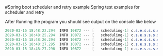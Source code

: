 #Spring boot scheduler and retry example
Spring test examples for scheduler and retry

After Running the program you should see output on the console like below
```java 
2020-03-15 18:48:22.294  INFO 10872 --- [   scheduling-1] c.s.e.s.s.s.scheduler.SchedulerTasks     : The time is now 18:48:22
2020-03-15 18:48:25.294  INFO 10872 --- [   scheduling-1] c.s.e.s.s.s.s.retry.SpringRetryExample   : Printing attempts :: 
2020-03-15 18:48:26.294  INFO 10872 --- [   scheduling-1] c.s.e.s.s.s.s.retry.SpringRetryExample   : Printing attempts :: 
2020-03-15 18:48:27.295  INFO 10872 --- [   scheduling-1] c.s.e.s.s.s.s.retry.SpringRetryExample   : Printing attempts :: 
2020-03-15 18:48:27.296  INFO 10872 --- [   scheduling-1] c.s.e.s.s.s.scheduler.SchedulerTasks     : exception : 

```